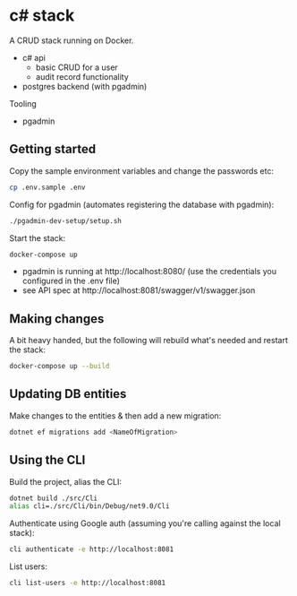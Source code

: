 # c# stack

A CRUD stack running on Docker.

- c# api
  - basic CRUD for a user
  - audit record functionality
- postgres backend (with pgadmin)

Tooling

- pgadmin

## Getting started

Copy the sample environment variables and change the passwords etc:

```bash
cp .env.sample .env
```

Config for pgadmin (automates registering the database with pgadmin):

```bash
./pgadmin-dev-setup/setup.sh
```

Start the stack:

```bash
docker-compose up
```

- pgadmin is running at http://localhost:8080/ (use the credentials you configured in the .env file)
- see API spec at http://localhost:8081/swagger/v1/swagger.json

## Making changes

A bit heavy handed, but the following will rebuild what's needed and restart the stack:

```bash
docker-compose up --build
```

## Updating DB entities

Make changes to the entities & then add a new migration:

```bash
dotnet ef migrations add <NameOfMigration>
```

## Using the CLI

Build the project, alias the CLI:

```bash
dotnet build ./src/Cli
alias cli=./src/Cli/bin/Debug/net9.0/Cli
```

Authenticate using Google auth (assuming you're calling against the local stack):

```bash
cli authenticate -e http://localhost:8081
```

List users:

```bash
cli list-users -e http://localhost:8081
```
